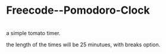 <h1> Freecode--Pomodoro-Clock</h1><br>
a simple tomato timer.<br><p>the length of the times will be 25 minutues, with breaks option.</p>
